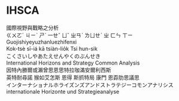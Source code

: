 # IHSCA

國際視野與戰略之分析<br>
ㄍㄨㄛˊ ㄐㄧˋ ㄕˋ 一ㄝˇ ㄩˇ ㄓㄢˋ ㄌㄩㄝˋ ㄓ ㄈㄣ ㄒㄧ
<br>Guojishiyeyuzhanluezhifenxi
<br>Kok-tsè sī-iá kā tsiàn-lio̍k Tsi hun-sik
<br>こくさいしやあたえせんやくのぶんせき
<br>International Horizons and Strategy Common Analysis
<br>因特內勝爾或瀨曾思恩思特拉咖滿安爾利西斯
<br>英特耐尋諾 猴如艾怎斯 恩得  斯抓特局 康門 恩孬肋思議思
<br>インターナショナルホライズンズアンドストラテジーコモンアナリシス
<br>internationale Horizonte und Strategieanalyse
